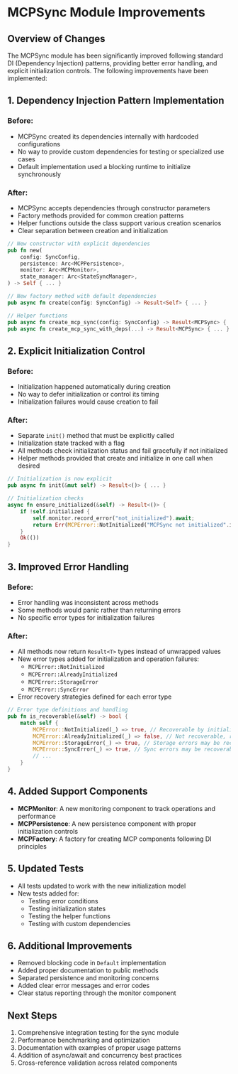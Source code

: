 # MCPSync Module Improvements

## Overview of Changes

The MCPSync module has been significantly improved following standard DI (Dependency Injection) patterns, providing better error handling, and explicit initialization controls. The following improvements have been implemented:

## 1. Dependency Injection Pattern Implementation

### Before:
- MCPSync created its dependencies internally with hardcoded configurations
- No way to provide custom dependencies for testing or specialized use cases
- Default implementation used a blocking runtime to initialize synchronously

### After:
- MCPSync accepts dependencies through constructor parameters
- Factory methods provided for common creation patterns
- Helper functions outside the class support various creation scenarios
- Clear separation between creation and initialization

```rust
// New constructor with explicit dependencies
pub fn new(
    config: SyncConfig,
    persistence: Arc<MCPPersistence>,
    monitor: Arc<MCPMonitor>,
    state_manager: Arc<StateSyncManager>,
) -> Self { ... }

// New factory method with default dependencies
pub async fn create(config: SyncConfig) -> Result<Self> { ... }

// Helper functions
pub async fn create_mcp_sync(config: SyncConfig) -> Result<MCPSync> { ... }
pub async fn create_mcp_sync_with_deps(...) -> Result<MCPSync> { ... }
```

## 2. Explicit Initialization Control

### Before:
- Initialization happened automatically during creation
- No way to defer initialization or control its timing
- Initialization failures would cause creation to fail

### After:
- Separate `init()` method that must be explicitly called
- Initialization state tracked with a flag
- All methods check initialization status and fail gracefully if not initialized
- Helper methods provided that create and initialize in one call when desired

```rust
// Initialization is now explicit
pub async fn init(&mut self) -> Result<()> { ... }

// Initialization checks
async fn ensure_initialized(&self) -> Result<()> {
    if !self.initialized {
        self.monitor.record_error("not_initialized").await;
        return Err(MCPError::NotInitialized("MCPSync not initialized".into()));
    }
    Ok(())
}
```

## 3. Improved Error Handling

### Before:
- Error handling was inconsistent across methods
- Some methods would panic rather than returning errors
- No specific error types for initialization failures

### After:
- All methods now return `Result<T>` types instead of unwrapped values
- New error types added for initialization and operation failures:
  - `MCPError::NotInitialized`
  - `MCPError::AlreadyInitialized`
  - `MCPError::StorageError`
  - `MCPError::SyncError`
- Error recovery strategies defined for each error type

```rust
// Error type definitions and handling
pub fn is_recoverable(&self) -> bool {
    match self {
        MCPError::NotInitialized(_) => true, // Recoverable by initializing
        MCPError::AlreadyInitialized(_) => false, // Not recoverable, requires design change
        MCPError::StorageError(_) => true, // Storage errors may be recoverable with retries
        MCPError::SyncError(_) => true, // Sync errors may be recoverable with retries
        // ...
    }
}
```

## 4. Added Support Components

- **MCPMonitor**: A new monitoring component to track operations and performance
- **MCPPersistence**: A new persistence component with proper initialization controls
- **MCPFactory**: A factory for creating MCP components following DI principles

## 5. Updated Tests

- All tests updated to work with the new initialization model
- New tests added for:
  - Testing error conditions
  - Testing initialization states
  - Testing the helper functions
  - Testing with custom dependencies

## 6. Additional Improvements

- Removed blocking code in `Default` implementation
- Added proper documentation to public methods
- Separated persistence and monitoring concerns
- Added clear error messages and error codes
- Clear status reporting through the monitor component

## Next Steps

1. Comprehensive integration testing for the sync module
2. Performance benchmarking and optimization
3. Documentation with examples of proper usage patterns
4. Addition of async/await and concurrency best practices
5. Cross-reference validation across related components 